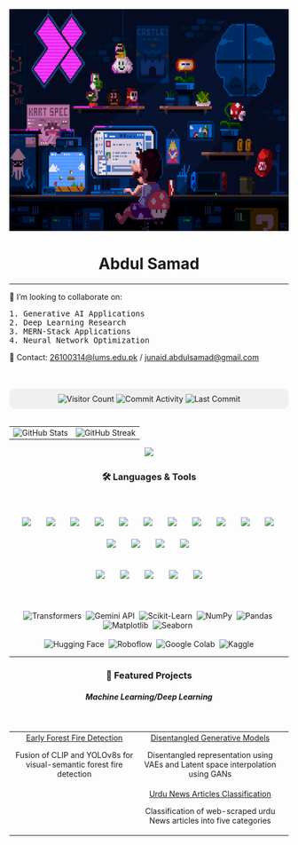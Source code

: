 <img src="https://github.com/ASamad73/ASamad73/blob/main/coding-mario.gif" alt="GIF" style="width: 100%; height: 400px;">
<div align="center">
  <h1>Abdul Samad</h1>
</div>
<hr/>

<h>🤝 I’m looking to collaborate on: </h>
<br/>
<pre>
1. Generative AI Applications 
2. Deep Learning Research 
3. MERN-Stack Applications 
4. Neural Network Optimization  
</pre>

<p>📧 Contact: <a href="mailto:26100314@lums.edu.pk">26100314@lums.edu.pk</a> / <a href="mailto:junaid.abdulsamad@gmail.com">junaid.abdulsamad@gmail.com</a></p>
<br/><br/>

<div align="center" style="background-color:#f0f0f0; padding:10px; border-radius:10px;">
  <img src="https://komarev.com/ghpvc/?username=ASamad73&color=blue&style=flat-square" alt="Visitor Count"/>  
  <img src="https://img.shields.io/badge/Commit%20Activity-0/month-blue?style=flat-square" alt="Commit Activity"/>  
  <img src="https://img.shields.io/badge/Last%20Commit-July%202025-critical?style=flat-square" alt="Last Commit"/>
</div>
<br/>

<table>
  <tr>
    <td><img src="https://github-readme-stats.vercel.app/api?username=ASamad73&show_icons=true&theme=tokyonight" alt="GitHub Stats" /></td>
    <td><img src="https://streak-stats.demolab.com?user=ASamad73&theme=tokyonight&hide_border=false" alt="GitHub Streak" /></td>
  </tr>
</table>

<p align="center">
  <img src="https://github-profile-summary-cards.vercel.app/api/cards/profile-details?username=ASamad73&theme=tokyonight" />
</p>

<div align="center">
  <h3>🛠️ Languages & Tools</h3>
</div>
<br/>
<!-- <p align="center">
  <img src="https://skillicons.dev/icons?i=py,cpp,c,html,css,js,ts,react,nodejs,express,mongodb,mysql,pytorch,tensorflow,git,github,figma,docker,netlify,vercel,vscode" />
</p>  -->
<!-- Skill Icons -->
<p align="center">
  <img src="https://skillicons.dev/icons?i=py" height="50" style="margin:10px;" />&nbsp;
  <img src="https://skillicons.dev/icons?i=cpp" height="50" style="margin:10px;" />&nbsp;
  <img src="https://skillicons.dev/icons?i=c" height="50" style="margin:10px;" />&nbsp;
  <img src="https://skillicons.dev/icons?i=html" height="50" style="margin:10px;" />&nbsp;
  <img src="https://skillicons.dev/icons?i=css" height="50" style="margin:10px;" />&nbsp;
  <img src="https://skillicons.dev/icons?i=js" height="50" style="margin:10px;" />&nbsp;
  <img src="https://skillicons.dev/icons?i=ts" height="50" style="margin:10px;" />&nbsp;
  <img src="https://skillicons.dev/icons?i=react" height="50" style="margin:10px;" />&nbsp;
  <img src="https://skillicons.dev/icons?i=nodejs" height="50" style="margin:10px;" />&nbsp;
  <img src="https://skillicons.dev/icons?i=mongodb" height="50" style="margin:10px;" />&nbsp;
  <img src="https://skillicons.dev/icons?i=mysql" height="50" style="margin:10px;" />&nbsp;
  <img src="https://skillicons.dev/icons?i=pytorch" height="50" style="margin:10px;" />&nbsp;
  <img src="https://skillicons.dev/icons?i=tensorflow" height="50" style="margin:10px;" />&nbsp;
  <img src="https://skillicons.dev/icons?i=git" height="50" style="margin:10px;" />&nbsp;
  <img src="https://skillicons.dev/icons?i=github" height="50" style="margin:10px;" />&nbsp;
  <br/><br/>
  <img src="https://skillicons.dev/icons?i=figma" height="50" style="margin:10px;" />&nbsp;
  <img src="https://skillicons.dev/icons?i=vercel" height="50" style="margin:10px;" />&nbsp;
  <img src="https://skillicons.dev/icons?i=netlify" height="50" style="margin:10px;" />&nbsp;
  <img src="https://skillicons.dev/icons?i=docker" height="50" style="margin:10px;" />&nbsp;
  <img src="https://skillicons.dev/icons?i=vscode" height="50" style="margin:10px;" />
</p>
<br/>
<!-- Badges Section -->
<p align="center">
  <img src="https://img.shields.io/badge/Transformers-4285F4?style=for-the-badge&logo=transformers&logoColor=white" alt="Transformers"/>&nbsp;
  <img src="https://img.shields.io/badge/Gemini%20API-F7931E?style=for-the-badge&logo=google&logoColor=white" alt="Gemini API"/>&nbsp;
  <img src="https://img.shields.io/badge/Scikit--Learn-150458?style=for-the-badge&logo=scikit-learn&logoColor=white" alt="Scikit-Learn"/>&nbsp;
  <img src="https://img.shields.io/badge/NumPy-FCC624?style=for-the-badge&logo=numpy&logoColor=black" alt="NumPy"/>&nbsp;
  <img src="https://img.shields.io/badge/Pandas-76B900?style=for-the-badge&logo=pandas&logoColor=white" alt="Pandas"/>&nbsp;
  <img src="https://img.shields.io/badge/Matplotlib-20BEFF?style=for-the-badge&logo=matplotlib&logoColor=white" alt="Matplotlib"/>&nbsp;
  <img src="https://img.shields.io/badge/Seaborn-F9AB00?style=for-the-badge&logo=seaborn&logoColor=white" alt="Seaborn"/>&nbsp;
  <br/><br/>
  <img src="https://img.shields.io/badge/Hugging%20Face-013243?style=for-the-badge&logo=huggingface&logoColor=white" alt="Hugging Face"/>&nbsp;
  <img src="https://img.shields.io/badge/Roboflow-11557C?style=for-the-badge&logoColor=white" alt="Roboflow"/>&nbsp;
  <img src="https://img.shields.io/badge/Google%20Colab-0A0A0A?style=for-the-badge&logo=googlecolab&logoColor=white" alt="Google Colab"/>&nbsp;
  <img src="https://img.shields.io/badge/Kaggle-FFCA28?style=for-the-badge&logo=kaggle&logoColor=black" alt="Kaggle"/>
</p>
<hr>

<div align="center">
  <h3>🚀 Featured Projects</h3>
</div>

<div align="center">
  <h5>Machine Learning/Deep Learning</h5>
</div>
<br/>

<table align="center">
  <tr>
    <td align="center" width="500">
      <a href="https://github.com/ASamad73/Early-Forest-Fire-Detection" target="_blank">
        Early Forest Fire Detection
      </a>
      <p>Fusion of CLIP and YOLOv8s for visual-semantic forest fire detection</p>
    </td>
    <td align="center" width="500">
      <a href="https://github.com/ASamad73/VAEs-And-GANs" target="_blank">
        Disentangled Generative Models
      </a>
      <p>Disentangled representation using VAEs and Latent space interpolation using GANs</p>
    </td>
  </tr>
  <tr>
    <td></td>
     <td align="center" width="500">
      <a href="https://github.com/ASamad73/Urdu_News_Classification-ML" target="_blank">
        Urdu News Articles Classification
      </a>
      <p>Classification of web-scraped urdu News articles into five categories</p>
    </td>
    <td></td>
  </tr>
</table>




